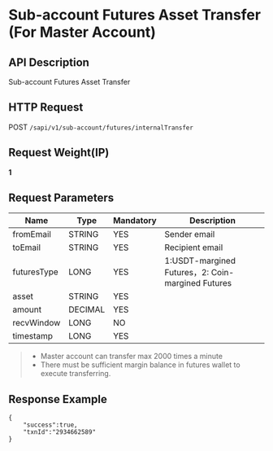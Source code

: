 # Sub-account Futures Asset Transfer (For Master Account) 

## API Description​

Sub-account Futures Asset Transfer

## HTTP Request​

POST `/sapi/v1/sub-account/futures/internalTransfer`

## Request Weight(IP)​

**1**

## Request Parameters​

| Name | Type | Mandatory | Description |
| --- | --- | --- | --- |
| fromEmail | STRING | YES | Sender email |
| toEmail | STRING | YES | Recipient email |
| futuresType | LONG | YES | 1:USDT-margined Futures，2: Coin-margined Futures |
| asset | STRING | YES |  |
| amount | DECIMAL | YES |  |
| recvWindow | LONG | NO |  |
| timestamp | LONG | YES |  |

> * Master account can transfer max 2000 times a minute
> * There must be sufficient margin balance in futures wallet to execute transferring.

## Response Example​

```
{  
    "success":true,  
    "txnId":"2934662589"  
}
```


